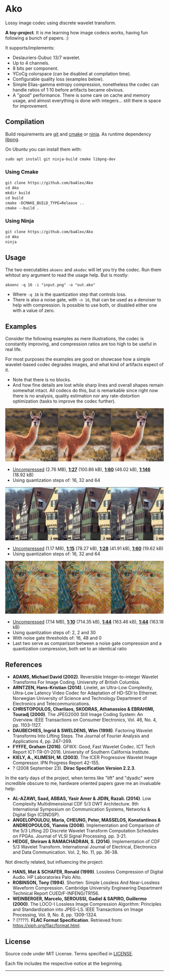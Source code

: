 
Ako
===

Lossy image codec using discrete wavelet transform.

**A toy-project**. It is me learning how image codecs works, having fun following a bunch of papers. :)

It supports/implements:
- Deslauriers-Dubuc 13/7 wavelet.
- Up to 4 channels.
- 8 bits per component.
- YCoCg colorspace (can be disabled at compilation time).
- Configurable quality loss (examples below).
- Simple Elias-gamma entropy compression, nonetheless the codec can handle ratios of 1:10 before artifacts became obvious.
- A "good" performance. There is some care on cache and memory usage, and almost everything is done with integers... still there is space for improvement.


Compilation
-----------
Build requirements are [git][14] and [cmake][15] or [ninja][16]. As runtime dependency [libpng][17].

On Ubuntu you can install them with:
```
sudo apt install git ninja-build cmake libpng-dev
```

### Using Cmake
```
git clone https://github.com/baAlex/Ako
cd Ako
mkdir build
cd build
cmake -DCMAKE_BUILD_TYPE=Release ..
cmake --build .
```

### Using Ninja
```
git clone https://github.com/baAlex/Ako
cd Ako
ninja
```


Usage
-----
The two executables `akoenc` and `akodec` will let you try the codec. Run them whitout any argument to read the usage help. But is mostly:

```
akoenc -q 16 -i "input.png" -o "out.ako"
```
- Where `-q 16` is the quantization step that controls loss.
- There is also a noise gate, with `-n 16`, that can be used as a denoiser to help with compression. Is possible to use both, or disabled either one with a value of zero.


Examples
--------
Consider the following examples as mere illustrations, the codec is constantly improving, and compression ratios are too high to be useful in real life.

For most purposes the examples are good on showcase how a simple wavelet-based codec degrades images, and what kind of artifacts expect of it.
- Note that there is no blocks.
- And how fine details are lost while sharp lines and overall shapes remain somewhat intact. All codecs do this, but is remarkable since right now there is no analysis, quality estimation nor any rate-distortion optimization (tasks to improve the codec further).

![](./resources/guanaco1-readme.png)
- [Uncompressed][1] (2.76 MB), [**1:27**][2] (100.86 kB), [**1:60**][3] (46.02 kB), [**1:146**][4] (18.92 kB)
- Using quantization steps of: 16, 32 and 64

![](./resources/kodak8-readme.png)
- [Uncompressed][5] (1.17 MB), [**1:15**][6] (78.27 kB), [**1:28**][7] (41.91 kB), [**1:60**][8] (19.62 kB)
- Using quantization steps of: 16, 32 and 64

![](./resources/vincent-readme.png)
- [Uncompressed][9] (7.14 MB), [**1:10**][10] (714.35 kB), [**1:44**][11] (163.46 kB), [**1:44**][12] (163.18 kB)
- Using quantization steps of: 2, 2 and 30
- With noise gate thresholds of: 16, 48 and 0
- Last two serve as comparison between a noise gate compression and a quantization compression, both set to an identical ratio


References
----------

- **ADAMS, Michael David (2002)**. Reversible Integer-to-integer Wavelet Transforms For Image Coding. University of British Columbia.
- **ARNTZEN, Hans-Kristian (2014)**. Linelet, an Ultra-Low Complexity, Ultra-Low Latency Video Codec for Adaptation of HD-SDI to Ethernet. Norwegian University of Science and Technology Department of Electronics and Telecommunications.
- **CHRISTOPOULOS, Charilaos, SKODRAS, Athanassios & EBRAHIMI, Touradj (2000)**. The JPEG2000 Still Image Coding System: An Overview. IEEE Transactions on Consumer Electronics, Vol. 46, No. 4, pp. 1103-1127.
- **DAUBECHIES, Ingrid & SWELDENS, Wim (1998)**. Factoring Wavelet Transforms Into Lifting Steps. The Journal of Fourier Analysis and Applications 4, pp. 247–269.
- **FYFFE, Graham (2016)**. GFWX: Good, Fast Wavelet Codec. ICT Tech Report ICT-TR-01-2016. University of Southern California Institute.
- **KIELY, A., KLIMESH, M. (2003)**. The ICER Progressive Wavelet Image Compressor. IPN Progress Report 42-155.
- ? (2008 September 23). **Dirac Specification Version 2.2.3**.


In the early days of the project, when terms like "lift" and "dyadic" were incredible obscure to me, hardware oriented papers gave me an invaluable help:

- **AL-AZAWI, Saad, ABBAS, Yasir Amer & JIDIN, Razali. (2014)**. Low Complexity Multidimensional CDF 5/3 DWT Architecture. 9th International Symposium on Communication Systems, Networks & Digital Sign (CSNDSP).
- **ANGELOPOULOU, Maria, CHEUNG, Peter, MASSELOS, Konstantinos & ANDREOPOULOS, Yiannis (2008)**. Implementation and Comparison of the 5/3 Lifting 2D Discrete Wavelet Transform Computation Schedules on FPGAs. Journal of VLSI Signal Processing. pp. 3-21.
- **HEDGE, Shriram & RAMACHADRAN, S. (2014)**. Implementation of CDF 5/3 Wavelet Transform. International Journal of Electrical, Electronics and Data Communication. Vol. 2, No. 11, pp. 36-38.


Not directly related, but influencing the project:

- **HANS, Mat & SCHAFER, Ronald (1999)**. Lossless Compression of Digital Audio. HP Laboratories Palo Alto.
- **ROBINSON, Tony (1994)**. Shorten: Simple Lossless And Near-Lossless Waveform Compression. Cambridge University Engineering Department Technical Report CUED/F-INFENG/TR156.
- **WEINBERGER, Marcelo, SEROUSSI, Gadiel & SAPIRO, Guillermo (2000)**. The LOCO-I Lossless Image Compression Algorithm: Principles and Standardization into JPEG-LS. IEEE Transactions on Image Processing, Vol. 9, No. 8, pp. 1309-1324.
- ? (????). **FLAC Format Specification**. Retrieved from: https://xiph.org/flac/format.html.


License
-------
Source code under MIT License. Terms specified in [LICENSE][13].

Each file includes the respective notice at the beginning.

____

[1]: ./test-images/guanaco1.png
[2]: ./resources/guanaco1.akoQ16N0.png
[3]: ./resources/guanaco1.akoQ32N0.png
[4]: ./resources/guanaco1.akoQ64N0.png

[5]: ./test-images/kodak8.png
[6]: ./resources/kodak8.akoQ16N0.png
[7]: ./resources/kodak8.akoQ32N0.png
[8]: ./resources/kodak8.akoQ64N0.png

[9]: ./test-images/vincent.png
[10]: ./resources/vincent.akoQ2N16.png
[11]: ./resources/vincent.akoQ2N48.png
[12]: ./resources/vincent.akoQ30N0.png

[13]: ./LICENSE

[14]: https://git-scm.com/
[15]: https://cmake.org/
[16]: https://ninja-build.org/
[17]: http://www.libpng.org/pub/png/libpng.html
